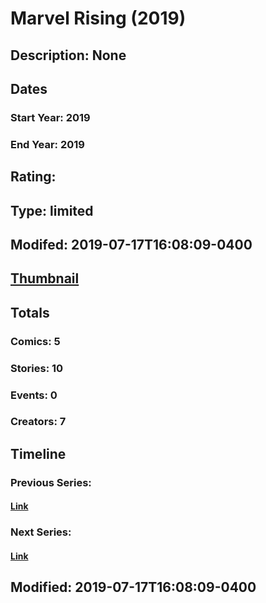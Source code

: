 # Marvel Rising (2019)
## Description: None
## Dates
### Start Year: 2019
### End Year: 2019
## Rating: 
## Type: limited
## Modifed: 2019-07-17T16:08:09-0400
## [Thumbnail](http://i.annihil.us/u/prod/marvel/i/mg/9/80/5c93eea641c46.jpg)
## Totals
### Comics: 5
### Stories: 10
### Events: 0
### Creators: 7
## Timeline
### Previous Series: 
#### [Link]()
### Next Series: 
#### [Link]()
## Modified: 2019-07-17T16:08:09-0400